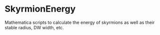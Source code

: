 # SkyrmionEnergy
Mathematica scripts to calculate the energy of skyrmions as well as their stable radius, DW width, etc.

